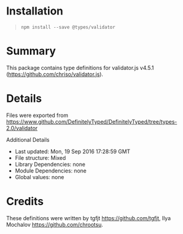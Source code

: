 # Installation
> `npm install --save @types/validator`

# Summary
This package contains type definitions for validator.js v4.5.1 (https://github.com/chriso/validator.js).

# Details
Files were exported from https://www.github.com/DefinitelyTyped/DefinitelyTyped/tree/types-2.0/validator

Additional Details
 * Last updated: Mon, 19 Sep 2016 17:28:59 GMT
 * File structure: Mixed
 * Library Dependencies: none
 * Module Dependencies: none
 * Global values: none

# Credits
These definitions were written by tgfjt <https://github.com/tgfjt>, Ilya Mochalov <https://github.com/chrootsu>.
